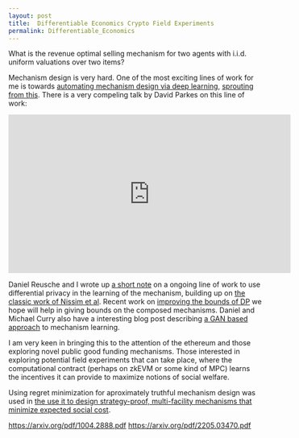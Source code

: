 ```yaml
---
layout: post
title:  Differentiable Economics Crypto Field Experiments
permalink: Differentiable_Economics
---
```


What is the revenue optimal selling mechanism for two agents with i.i.d. uniform valuations over two items?

Mechanism design is very hard. 
One of the most exciting lines of work for me is towards [automating mechanism design via deep learning](http://proceedings.mlr.press/v97/duetting19a.html), [sprouting from this](https://scholar.google.com/scholar?cites=5937791241364902632&as_sdt=2005&sciodt=0,5&hl=en&scioq=regretnet). There is a very compeling talk by David Parkes on this line of work:

<iframe width="560" height="315" src="https://www.youtube.com/embed/pXz4K7fafes" title="YouTube video player" frameborder="0" allow="accelerometer; autoplay; clipboard-write; encrypted-media; gyroscope; picture-in-picture" allowfullscreen></iframe>


Daniel Reusche and I wrote up [a short note](https://arxiv.org/abs/2104.00159) on a ongoing line of work to use differential privacy in the learning of the mechanism, building up on [the classic work of Nissim et al](https://arxiv.org/abs/1004.2888). Recent work on [improving the bounds of DP](https://arxiv.org/pdf/2205.03470.pdf) we hope will help in giving bounds on the composed mechanisms. 
Daniel and Michael Curry also have a interesting  blog post describing [a GAN based approach](https://iclr-blog-track.github.io/2022/03/25/two-player-auction-learning/) to mechanism learning.

I am very keen in bringing this to the attention of the ethereum and those exploring novel public good funding mechanisms.
Those interested in exploring potential field experiments that can take place, where the computational contract (perhaps on zkEVM or some kind of MPC) learns the incentives it can provide to maximize notions of social welfare.


Using regret minimization for aproximately truthful mechanism design was used in 
 [the use it to design strategy-proof, multi-facility mechanisms that minimize expected social cost](https://econcs.seas.harvard.edu/files/econcs/files/golowich_ijcai18.pdf).

https://arxiv.org/pdf/1004.2888.pdf https://arxiv.org/pdf/2205.03470.pdf

